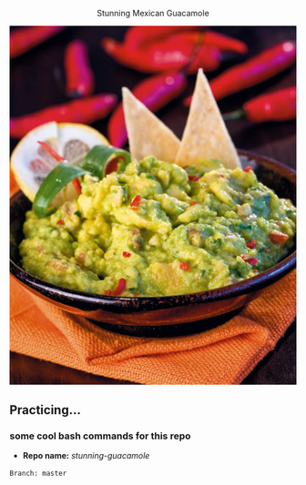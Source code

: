 <p align="center" style="text-size:30px;">Stunning Mexican Guacamole</p>
<p align="center">
  <img src="screenshot.jpg" />
</p>

## Practicing...
### some cool bash commands for this repo
* **Repo name:** *stunning-guacamole*
```
Branch: master
``` 
